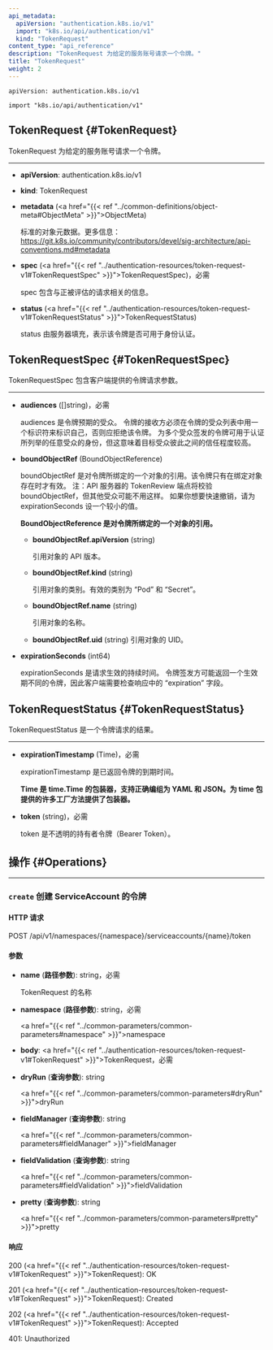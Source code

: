 ```yaml
---
api_metadata:
  apiVersion: "authentication.k8s.io/v1"
  import: "k8s.io/api/authentication/v1"
  kind: "TokenRequest"
content_type: "api_reference"
description: "TokenRequest 为给定的服务账号请求一个令牌。"
title: "TokenRequest"
weight: 2
---
```


`apiVersion: authentication.k8s.io/v1`

`import "k8s.io/api/authentication/v1"`

## TokenRequest {#TokenRequest}
TokenRequest 为给定的服务账号请求一个令牌。

<hr>

- **apiVersion**: authentication.k8s.io/v1

- **kind**: TokenRequest

- **metadata** (<a href="{{< ref "../common-definitions/object-meta#ObjectMeta" >}}">ObjectMeta</a>)

  标准的对象元数据。更多信息：
  https://git.k8s.io/community/contributors/devel/sig-architecture/api-conventions.md#metadata

- **spec** (<a href="{{< ref "../authentication-resources/token-request-v1#TokenRequestSpec" >}}">TokenRequestSpec</a>)，必需

  spec 包含与正被评估的请求相关的信息。

- **status** (<a href="{{< ref "../authentication-resources/token-request-v1#TokenRequestStatus" >}}">TokenRequestStatus</a>)

  status 由服务器填充，表示该令牌是否可用于身份认证。

## TokenRequestSpec {#TokenRequestSpec}
TokenRequestSpec 包含客户端提供的令牌请求参数。

<hr>

- **audiences** ([]string)，必需
  
  audiences 是令牌预期的受众。
  令牌的接收方必须在令牌的受众列表中用一个标识符来标识自己，否则应拒绝该令牌。
  为多个受众签发的令牌可用于认证所列举的任意受众的身份，但这意味着目标受众彼此之间的信任程度较高。

- **boundObjectRef** (BoundObjectReference)
  
  boundObjectRef 是对令牌所绑定的一个对象的引用。该令牌只有在绑定对象存在时才有效。
  注：API 服务器的 TokenReview 端点将校验 boundObjectRef，但其他受众可能不用这样。
  如果你想要快速撤销，请为 expirationSeconds 设一个较小的值。

  <a name="BoundObjectReference"></a>
  **BoundObjectReference 是对令牌所绑定的一个对象的引用。**

  - **boundObjectRef.apiVersion** (string)

    引用对象的 API 版本。

  - **boundObjectRef.kind** (string)

    引用对象的类别。有效的类别为 “Pod” 和 “Secret”。

  - **boundObjectRef.name** (string)

    引用对象的名称。

  - **boundObjectRef.uid** (string)
    引用对象的 UID。

- **expirationSeconds** (int64)

  expirationSeconds 是请求生效的持续时间。
  令牌签发方可能返回一个生效期不同的令牌，因此客户端需要检查响应中的 “expiration” 字段。

## TokenRequestStatus {#TokenRequestStatus}
TokenRequestStatus 是一个令牌请求的结果。

<hr>

- **expirationTimestamp** (Time)，必需

  expirationTimestamp 是已返回令牌的到期时间。

  <a name="Time"></a>
  **Time 是 time.Time 的包装器，支持正确编组为 YAML 和 JSON。为 time 包提供的许多工厂方法提供了包装器。**

- **token** (string)，必需

  token 是不透明的持有者令牌（Bearer Token）。

## 操作 {#Operations}
<hr>

### `create` 创建 ServiceAccount 的令牌
#### HTTP 请求
POST /api/v1/namespaces/{namespace}/serviceaccounts/{name}/token

#### 参数
- **name** (**路径参数**): string，必需

  TokenRequest 的名称

- **namespace** (**路径参数**): string，必需

  <a href="{{< ref "../common-parameters/common-parameters#namespace" >}}">namespace</a>

- **body**: <a href="{{< ref "../authentication-resources/token-request-v1#TokenRequest" >}}">TokenRequest</a>，必需

- **dryRun** (**查询参数**): string

  <a href="{{< ref "../common-parameters/common-parameters#dryRun" >}}">dryRun</a>

- **fieldManager** (**查询参数**): string

  <a href="{{< ref "../common-parameters/common-parameters#fieldManager" >}}">fieldManager</a>

- **fieldValidation** (**查询参数**): string

  <a href="{{< ref "../common-parameters/common-parameters#fieldValidation" >}}">fieldValidation</a>

- **pretty** (**查询参数**): string

  <a href="{{< ref "../common-parameters/common-parameters#pretty" >}}">pretty</a>

#### 响应
200 (<a href="{{< ref "../authentication-resources/token-request-v1#TokenRequest" >}}">TokenRequest</a>): OK

201 (<a href="{{< ref "../authentication-resources/token-request-v1#TokenRequest" >}}">TokenRequest</a>): Created

202 (<a href="{{< ref "../authentication-resources/token-request-v1#TokenRequest" >}}">TokenRequest</a>): Accepted

401: Unauthorized

